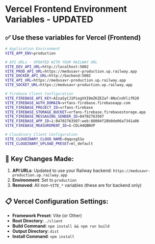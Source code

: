 # Vercel Frontend Environment Variables - UPDATED

## ✅ **Use these variables for Vercel (Frontend)**

```bash
# Application Environment
VITE_APP_ENV=production

# API URLs - UPDATED WITH YOUR RAILWAY URL
VITE_DEV_API_URL=http://localhost:5002
VITE_PROD_API_URL=https://medusavr-production.up.railway.app
VITE_DOCKER_API_URL=http://backend:5002
VITE_API_URL=https://medusavr-production.up.railway.app
VITE_SOCKET_URL=https://medusavr-production.up.railway.app

# Firebase Client Configuration
VITE_FIREBASE_API_KEY=AIzaSyCJ1PiogVXI0mZKZEZaf-8NxCndVlifR20
VITE_FIREBASE_AUTH_DOMAIN=vrfans-firebase.firebaseapp.com
VITE_FIREBASE_PROJECT_ID=vrfans-firebase
VITE_FIREBASE_STORAGE_BUCKET=vrfans-firebase.firebasestorage.app
VITE_FIREBASE_MESSAGING_SENDER_ID=84702763507
VITE_FIREBASE_APP_ID=1:84702763507:web:88004f28b0de06a7341a86
VITE_FIREBASE_MEASUREMENT_ID=G-CDLH4QBNVP

# Cloudinary Client Configuration
VITE_CLOUDINARY_CLOUD_NAME=dqqxxg51o
VITE_CLOUDINARY_UPLOAD_PRESET=ml_default
```

## 🔧 **Key Changes Made:**

1. **API URLs**: Updated to use your Railway backend: `https://medusavr-production.up.railway.app`
2. **Environment**: Set to `production`
3. **Removed**: All non-`VITE_*` variables (these are for backend only)

## 📋 **Vercel Configuration Settings:**

- **Framework Preset**: Vite (or Other)
- **Root Directory**: `./client`
- **Build Command**: `npm install && npm run build`
- **Output Directory**: `dist`
- **Install Command**: `npm install`

